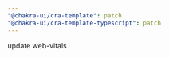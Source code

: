 ```yaml
---
"@chakra-ui/cra-template": patch
"@chakra-ui/cra-template-typescript": patch
---
```


update web-vitals
